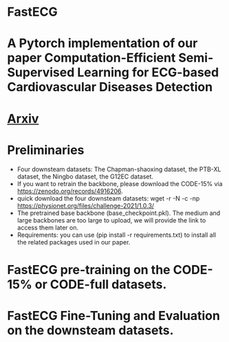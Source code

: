 # FastECG
# A Pytorch implementation of our paper Computation-Efficient Semi-Supervised Learning for ECG-based Cardiovascular Diseases Detection
# [Arxiv](https://arxiv.org/pdf/2406.14377)
# Preliminaries
* Four downsteam datasets: The Chapman-shaoxing dataset, the PTB-XL dataset, the Ningbo dataset, the G12EC dataset.
* If you want to retrain the backbone, please download the CODE-15% via https://zenodo.org/records/4916206.
* quick download the four downsteam datasets: wget -r -N -c -np https://physionet.org/files/challenge-2021/1.0.3/
* The pretrained base backbone (base_checkpoint.pkl). The medium and large backbones are too large to upload, we will provide the link to access them later on.
* Requirements: you can use (pip install -r requirements.txt) to install all the related packages used in our paper.
# FastECG pre-training on the CODE-15% or CODE-full datasets.
# FastECG Fine-Tuning and Evaluation on the downsteam datasets.
